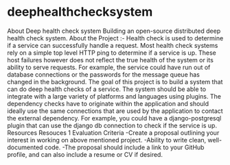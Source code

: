 # deephealthchecksystem
About Deep health check system Building an open-source distributed deep health check system.  About the Project :- Health check is used to determine if a service can successfully handle a request. Most health check systems rely on a simple top level HTTP ping to determine if a service is up. These host failures however does not reflect the true health of the system or its ability to serve requests. For example, the service could have run out of database connections or the passwords for the message queue has changed in the background. The goal of this project is to build a system that can do deep health checks of a service.  The system should be able to integrate with a large variety of platforms and languages using plugins. The dependency checks have to originate within the application and should ideally use the same connections that are used by the application to contact the external dependency. For example, you could have a django-postgresql plugin that can use the django db connection to check if the service is up.  Resources  Resouces 1  Evaluation Criteria  -Create a proposal outlining your interest in working on above mentioned project. -Ability to write clean, well-documented code. -The proposal should include a link to your GitHub profile, and can also include a resume or CV if desired.
